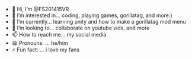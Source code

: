- 👋 Hi, I’m @FS201415VR
- 👀 I’m interested in... coding, playing games, gorillatag, and more:)
- 🌱 I’m currently... learning unity and how to make a gorillatag mod menu
- 💞️ I’m looking to... collaborate on youtube vids, and more
- 📫 How to reach me... my social media
- 😄 Pronouns: ... he/him
- ⚡ Fun fact: ... i love my fans

<!---
FS201415VR/FS201415VR is a ✨ special ✨ repository because its `README.md` (this file) appears on your GitHub profile.
You can click the Preview link to take a look at your changes.
--->
